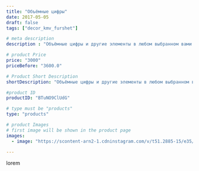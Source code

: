 ```yaml
---
title: "Объёмные цифры"
date: 2017-05-05
draft: false
tags: ["decor_kmv_furshet"]

# meta description
description : "Объёмные цифры и другие элементы в любом выбранном вами цвете."

# product Price
price: "3000"
priceBefore: "3600.0"

# Product Short Description
shortDescription: "Объёмные цифры и другие элементы в любом выбранном вами цвете."

#product ID
productID: "BTuNO9ClUdG"

# type must be "products"
type: "products"

# product Images
# first image will be shown in the product page
images:
  - image: "https://scontent-arn2-1.cdninstagram.com/v/t51.2885-15/e35/18298525_217800962052553_1668980766027022336_n.jpg?se=7&tp=1&_nc_ht=scontent-arn2-1.cdninstagram.com&_nc_cat=101&_nc_ohc=HKAICALoSrIAX-P4x77&oh=9886323ea63e4adbe2358fdc81a8272b&oe=6072D41C&ig_cache_key=MTUwODIwMTEyNzQzNDYwMjMxMA%3D%3D.2"

---
```

lorem
